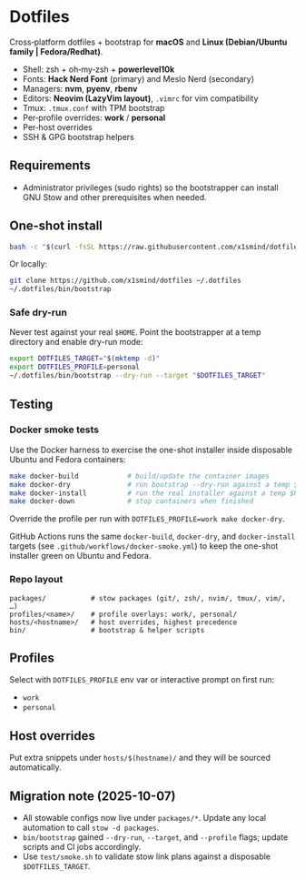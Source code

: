 # Dotfiles

Cross‑platform dotfiles + bootstrap for **macOS** and **Linux (Debian/Ubuntu family | Fedora/Redhat)**.

- Shell: zsh + oh‑my‑zsh + **powerlevel10k**
- Fonts: **Hack Nerd Font** (primary) and Meslo Nerd (secondary)
- Managers: **nvm**, **pyenv**, **rbenv**
- Editors: **Neovim (LazyVim layout)**, `.vimrc` for vim compatibility
- Tmux: `.tmux.conf` with TPM bootstrap
- Per‑profile overrides: **work** / **personal**
- Per‑host overrides
- SSH & GPG bootstrap helpers

## Requirements

- Administrator privileges (sudo rights) so the bootstrapper can install GNU Stow and other prerequisites when needed.

## One‑shot install

```bash
bash -c "$(curl -fsSL https://raw.githubusercontent.com/x1smind/dotfiles/main/bin/bootstrap)"
```

Or locally:

```bash
git clone https://github.com/x1smind/dotfiles ~/.dotfiles
~/.dotfiles/bin/bootstrap
```

### Safe dry-run

Never test against your real `$HOME`. Point the bootstrapper at a temp directory and enable dry-run mode:

```bash
export DOTFILES_TARGET="$(mktemp -d)"
export DOTFILES_PROFILE=personal
~/.dotfiles/bin/bootstrap --dry-run --target "$DOTFILES_TARGET"
```

## Testing

### Docker smoke tests

Use the Docker harness to exercise the one-shot installer inside disposable Ubuntu and Fedora containers:

```bash
make docker-build            # build/update the container images
make docker-dry              # run bootstrap --dry-run against a temp $HOME
make docker-install          # run the real installer against a temp $HOME
make docker-down             # stop containers when finished
```

Override the profile per run with `DOTFILES_PROFILE=work make docker-dry`.

GitHub Actions runs the same `docker-build`, `docker-dry`, and `docker-install` targets (see `.github/workflows/docker-smoke.yml`) to keep the one-shot installer green on Ubuntu and Fedora.

### Repo layout

```
packages/           # stow packages (git/, zsh/, nvim/, tmux/, vim/, …)
profiles/<name>/    # profile overlays: work/, personal/
hosts/<hostname>/   # host overrides, highest precedence
bin/                # bootstrap & helper scripts
```

## Profiles

Select with `DOTFILES_PROFILE` env var or interactive prompt on first run:
- `work`
- `personal`

## Host overrides

Put extra snippets under `hosts/$(hostname)/` and they will be sourced automatically.

## Migration note (2025-10-07)

- All stowable configs now live under `packages/*`. Update any local automation to call `stow -d packages`.
- `bin/bootstrap` gained `--dry-run`, `--target`, and `--profile` flags; update scripts and CI jobs accordingly.
- Use `test/smoke.sh` to validate stow link plans against a disposable `$DOTFILES_TARGET`.
